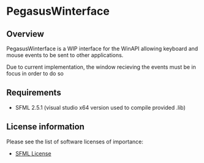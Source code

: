# PegasusWinterface

## Overview

PegasusWinterface is a WIP interface for the WinAPI allowing keyboard and mouse events to be sent to other applications.

Due to current implementation, the window recieving the events must be in focus in order to do so

## Requirements

 - SFML 2.5.1 (visual studio x64 version used to compile provided .lib)
 
## License information

Please see the list of software licenses of importance:

 - [SFML License](https://www.sfml-dev.org/license.php)
